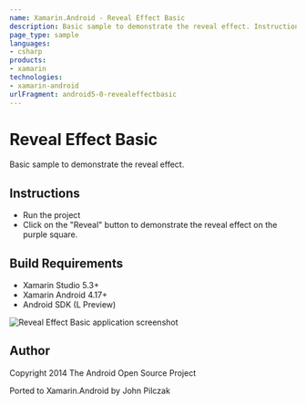 ```yaml
---
name: Xamarin.Android - Reveal Effect Basic
description: Basic sample to demonstrate the reveal effect. Instructions Run the project Click on the Reveal button to demonstrate the reveal effect on the...
page_type: sample
languages:
- csharp
products:
- xamarin
technologies:
- xamarin-android
urlFragment: android5-0-revealeffectbasic
---
```

# Reveal Effect Basic

Basic sample to demonstrate the reveal effect.

## Instructions

* Run the project
* Click on the "Reveal" button to demonstrate the reveal effect on the purple square.

## Build Requirements
* Xamarin Studio 5.3+
* Xamarin Android 4.17+
* Android SDK (L Preview)

![Reveal Effect Basic application screenshot](Screenshots/Screenshot.png "Reveal Effect Basic application screenshot")

## Author 
Copyright 2014 The Android Open Source Project

Ported to Xamarin.Android by John Pilczak
